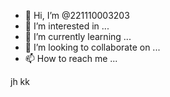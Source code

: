 - 👋 Hi, I’m @221110003203
- 👀 I’m interested in ...
- 🌱 I’m currently learning ...
- 💞️ I’m looking to collaborate on ...
- 📫 How to reach me ...

<!---
221110003203/221110003203 is a ✨ special ✨ repository because its `README.md` (this file) appears on your GitHub profile.
You can click the Preview link to take a look at your changes.
--->


jh
kk
